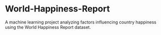 # World-Happiness-Report
A machine learning project analyzing factors influencing country happiness using the World Happiness Report dataset.
